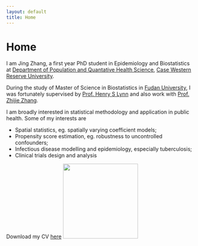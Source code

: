```yaml
---
layout: default
title: Home
---
```


<div>
 <h1 class="page-title">Home</h1>
</div>

<div>
<div class="row">
  <p>
  I am Jing Zhang, a first year PhD student in Epidemiology and Biostatistics at <a href="http://epbiwww.case.edu/">Department of Population and Quantative Health Science</a>, <a href="https://case.edu/">Case Western Reserve University</a>. 
   
  During the study of Master of Science in Biostatistics in <a href="http://www.fudan.edu.cn/en/">Fudan University</a>, I was fortunately supervised by <a href="https://www.researchgate.net/profile/Henry_Lynn2"> Prof. Henry S Lynn</a> and also work with <a href="https://scholar.google.com/citations?hl=zh-CN&user=xq-7QVQAAAAJ&view_op=list_works&sortby=pubdate"> Prof. Zhijie Zhang</a>.   
  
  I am broadly interested in statistical methodology and application in public health. Some of my interests are
  <p>
  <ul>
  <li> Spatial statistics, eg. spatially varying coefficient models; </li>
  <li> Propensity score estimation, eg. robustness to uncontrolled confounders; </li>   
  <li> Infectious disease modelling and epidemiology, especially tuberculosis; </li>
  <li> Clinical trials design and analysis </li>
  </ul>
 
 Download my CV <a href="assets/pdfs/Resume_Jing Zhang 2020.03.pdf">here</a>
 <img src="https://jingzhang1.github.io/assets/images/mmexport1515251236988_mr1515251523635yasuo1.jpg" width= "200" >
